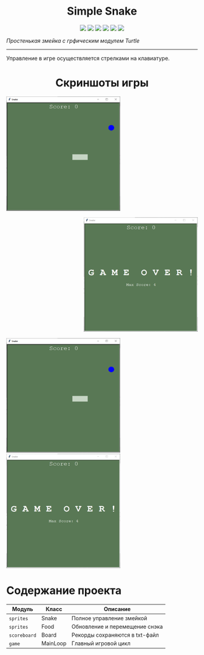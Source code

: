 
<h1 align="center">Simple Snake</h1>

<p align="left">
 
</p>

<p align="right">
  


<p align="center">
  <img src="https://img.shields.io/badge/made%20on-python-blue" >
  <img src="https://img.shields.io/badge/with-turtle-brightgreen">
  <img src="https://img.shields.io/github/license/jonotyan/Simple-Snake">
  <img src="https://img.shields.io/badge/%20-%20-white" >
  <a href="https://t.me/openlaketv"><img src="https://img.shields.io/badge/%20more%20guides-here-informational"></a>
  <img src="https://img.shields.io/github/stars/jonotyan/Simple-Snake">
</p>

  


_Простенькая змейка с грфическим модулем Turtle_

---
Управление в игре осуществляется стрелками на клавиатуре.

<h1 align="center">Скриншоты игры</h1>

<div>
 <p align="left">
  <img src="data/gamescreen.png" alt='Главный экран игры' width='300' height='300'>
 </p>
 <p align="right">
  <img src="data/gameoverscreen.png" alt='Экран проигрыша' width='300' height='300'>
</p>
</div>
<p align="left">
  <img src="data/gamescreen.png" alt='Главный экран игры' width='300' height='300'>
  <img src="data/gameoverscreen.png" alt='Экран проигрыша' width='300' height='300'>
</p>

# Содержание проекта

| Модуль       | Класс    | Описание                       |
| ------------ | -------- | -------------------------------|
| `sprites`    | Snake    | Полное управление змейкой      |
| `sprites`    | Food     | Обновление и перемещение снэка |
| `scoreboard` | Board    | Рекорды сохраняются в txt-файл |
| `game      ` | MainLoop | Главный игровой цикл           |
